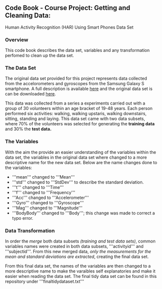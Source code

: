 ## Code Book - Course Project: Getting and Cleaning Data:
Human Activity Recognition (HAR) Using Smart Phones Data Set


### Overview
This code book describes the data set, variables and any transformation perfomed to clean up the data set.

### The Data Set
The original data set provided for this project represents data collected from the accelorometers and gyroscopes from the Samsung Galaxy S smartphone. A full 
description is available [here](http://archive.ics.uci.edu/ml/datasets/Human+Activity+Recognition+Using+Smartphones) and the original data set is can be
downloaded [here](https://d396qusza40orc.cloudfront.net/getdata%2Fprojectfiles%2FUCI%20HAR%20Dataset.zip).

This data was collected from a series a experiments carried out with a group of 30 volunteers within an age bracket of 19-48 years. Each person performed six activities:
walking, walking upstaris, walking downstairs, sitting, standing and laying. This data set came with two data subsets, where 70% of the volunteers was selected for 
generating the **training data** and 30% the **test data.** 

### The Variables
With the aim the provide an easier understanding of the variables within the data set, the variables in the original data set where changed to a more descriptive
name for the new data set. Below are the name changes done to the variables:
* '''mean''' changed to '''Mean'''
* '''std''' changed to '''StdDev''' to describe the standard deviation.
* '''t''' changed to '''Time'''
* '''f''' changed to '''Frequency'''
* '''Acc''' changed to '''Accelerometer'''
* '''Gyro''' changed to '''Gyroscope'''
* '''Mag''' changed to '''Magnitude'''
* '''BodyBody''' changed to '''Body'''; this change was made to correct a typo error.

### Data Transformation

In order the *merge* both data subsets *(training and test data sets)*, common variables names were created in both data subsets, '''activityid''' and '''subjectid'''. 
From this new merged data, *only the measurements for the mean and standard deviations are extracted*, creating the final data set.

From this final data set, the names of the variables are then changed to a more descriptive name to make the varaibles self explanatories and make it easier when
reading the data set. The final tidy data set can be found in this repository under '''finaltidydataset.txt'''






